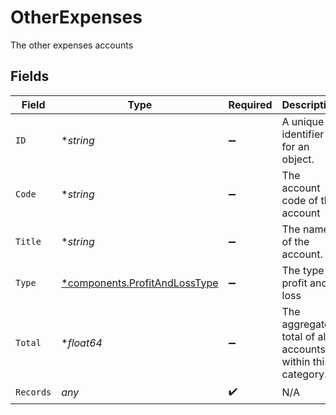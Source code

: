 # OtherExpenses

The other expenses accounts


## Fields

| Field                                                                         | Type                                                                          | Required                                                                      | Description                                                                   | Example                                                                       |
| ----------------------------------------------------------------------------- | ----------------------------------------------------------------------------- | ----------------------------------------------------------------------------- | ----------------------------------------------------------------------------- | ----------------------------------------------------------------------------- |
| `ID`                                                                          | **string*                                                                     | :heavy_minus_sign:                                                            | A unique identifier for an object.                                            | 12345                                                                         |
| `Code`                                                                        | **string*                                                                     | :heavy_minus_sign:                                                            | The account code of the account                                               | 1100                                                                          |
| `Title`                                                                       | **string*                                                                     | :heavy_minus_sign:                                                            | The name of the account.                                                      | Current assets                                                                |
| `Type`                                                                        | [*components.ProfitAndLossType](../../models/components/profitandlosstype.md) | :heavy_minus_sign:                                                            | The type of profit and loss                                                   | Section                                                                       |
| `Total`                                                                       | **float64*                                                                    | :heavy_minus_sign:                                                            | The aggregated total of all accounts within this category.                    | 1000                                                                          |
| `Records`                                                                     | *any*                                                                         | :heavy_check_mark:                                                            | N/A                                                                           |                                                                               |